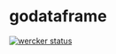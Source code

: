# godataframe

[![wercker status](https://app.wercker.com/status/6210d864290b96bec35876b42246dffb/m/master "wercker status")](https://app.wercker.com/project/byKey/6210d864290b96bec35876b42246dffb)
